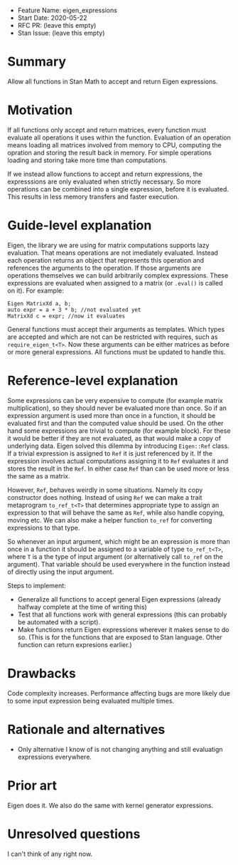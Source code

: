 - Feature Name: eigen_expressions
- Start Date: 2020-05-22
- RFC PR: (leave this empty)
- Stan Issue: (leave this empty)

# Summary
[summary]: #summary

Allow all functions in Stan Math to accept and return Eigen expressions. 

# Motivation
[motivation]: #motivation

If all functions only accept and return matrices, every function must evaluate all operations it uses within the function. Evaluation of an operation means loading all matrices involved from memory to CPU, computing the opration and storing the result back in memory. For simple operations loading and storing take more time than computations.

If we instead allow functions to accept and return expressions, the expresssions are only evaluated when strictly necessary. So more operations can be combined into a single expression, before it is evaluated. This results in less memory transfers and faster execution.

# Guide-level explanation
[guide-level-explanation]: #guide-level-explanation

Eigen, the library we are using for matrix computations supports lazy evaluation. That means operations are not imediately evaluated. Instead each operation returns an object that represents this operation and references the arguments to the operation. If those arguments are operations themselves we can build arbitrarily complex expressions. These expressions are evaluated when assigned to a matrix (or `.eval()` is called on it). For example:

```
Eigen MatrixXd a, b;
auto expr = a + 3 * b; //not evaluated yet
MatrixXd c = expr; //now it evaluates
```

General functions must accept their arguments as templates. Which types are accepted and which are not can be restricted with requires, such as `require_eigen_t<T>`. Now these arguments can be either matrices as before or more general expressions. All functions must be updated to handle this.

# Reference-level explanation
[reference-level-explanation]: #reference-level-explanation

Some expressions can be very expensive to compute (for example matrix multiplication), so they should never be evaluated more than once. So if an expression argument is used more than once in a function, it should be evaluated first and than the computed value should be used. On the other hand some expressions are trivial to compute (for example block). For these it would be better if they are not evaluated, as that would make a copy of underlying data. Eigen solved this dilemma by introducing `Eigen::Ref` class. If a trivial expression is assigned to `Ref` it is just referenced by it. If the expression involves actual computations assigning it to `Ref` evaluates it and stores the result in the `Ref`. In either case `Ref` than can be used more or less the same as a matrix.

However, `Ref`, behaves weirdly in some situations. Namely its copy constructor does nothing. Instead of using `Ref` we can make a trait metaprogram `to_ref_t<T>` that determines appropriate type to assign an expression to that will behave the same as `Ref`, while also handle copying, moving etc. We can also make a helper function `to_ref` for converting expressions to that type.

So whenever an input argument, which might be an expression is more than once in a function it should be assigned to a variable of type `to_ref_t<T>`, where `T` is a the type of input argument (or alternatively call `to_ref` on the argument). That variable should be used everywhere in the function instead of directly using the input argument.

Steps to implement:
- Generalize all functions to accept general Eigen expressions (already halfway complete at the time of writing this)
- Test that all functions work with general expressions (this can probably be automated with a script).
- Make functions return Eigen expressions wherever it makes sense to do so. (This is for the functions that are exposed to Stan language. Other function can return expresions earlier.)

# Drawbacks
[drawbacks]: #drawbacks

Code complexity increases. Performance affecting bugs are more likely due to some input expression being evaluated multiple times.

# Rationale and alternatives
[rationale-and-alternatives]: #rationale-and-alternatives

- Only alternative I know of is not changing anything and still evaluatign expressions everywhere.

# Prior art
[prior-art]: #prior-art

Eigen does it. We also do the same with kernel generator expressions.

# Unresolved questions
[unresolved-questions]: #unresolved-questions

I can't think of any right now. 